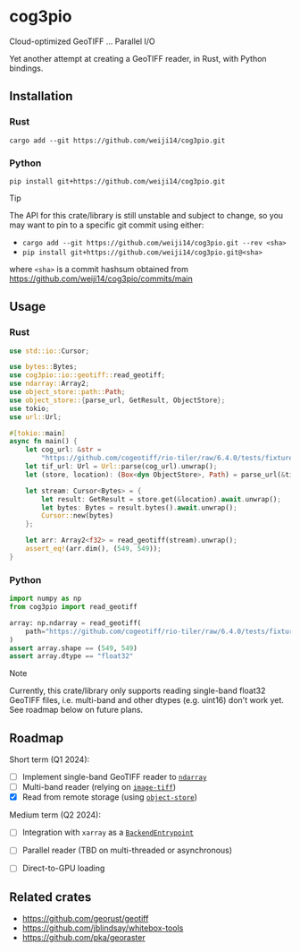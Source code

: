 # cog3pio

Cloud-optimized GeoTIFF ... Parallel I/O

Yet another attempt at creating a GeoTIFF reader, in Rust, with Python bindings.


## Installation

### Rust

    cargo add --git https://github.com/weiji14/cog3pio.git

### Python

    pip install git+https://github.com/weiji14/cog3pio.git

> [!TIP]
> The API for this crate/library is still unstable and subject to change, so you may
> want to pin to a specific git commit using either:
> - `cargo add --git https://github.com/weiji14/cog3pio.git --rev <sha>`
> - `pip install git+https://github.com/weiji14/cog3pio.git@<sha>`
>
> where `<sha>` is a commit hashsum obtained from
> https://github.com/weiji14/cog3pio/commits/main


## Usage

### Rust

```rust
use std::io::Cursor;

use bytes::Bytes;
use cog3pio::io::geotiff::read_geotiff;
use ndarray::Array2;
use object_store::path::Path;
use object_store::{parse_url, GetResult, ObjectStore};
use tokio;
use url::Url;

#[tokio::main]
async fn main() {
    let cog_url: &str =
        "https://github.com/cogeotiff/rio-tiler/raw/6.4.0/tests/fixtures/cog_nodata_nan.tif";
    let tif_url: Url = Url::parse(cog_url).unwrap();
    let (store, location): (Box<dyn ObjectStore>, Path) = parse_url(&tif_url).unwrap();

    let stream: Cursor<Bytes> = {
        let result: GetResult = store.get(&location).await.unwrap();
        let bytes: Bytes = result.bytes().await.unwrap();
        Cursor::new(bytes)
    };

    let arr: Array2<f32> = read_geotiff(stream).unwrap();
    assert_eq!(arr.dim(), (549, 549));
}
```

### Python

```python
import numpy as np
from cog3pio import read_geotiff

array: np.ndarray = read_geotiff(
    path="https://github.com/cogeotiff/rio-tiler/raw/6.4.0/tests/fixtures/cog_nodata_nan.tif"
)
assert array.shape == (549, 549)
assert array.dtype == "float32"
```

> [!NOTE]
> Currently, this crate/library only supports reading single-band float32 GeoTIFF files,
> i.e. multi-band and other dtypes (e.g. uint16) don't work yet. See roadmap below on
> future plans.


## Roadmap

Short term (Q1 2024):
- [ ] Implement single-band GeoTIFF reader to
      [`ndarray`](https://github.com/rust-ndarray/ndarray)
- [ ] Multi-band reader (relying on
      [`image-tiff`](https://github.com/image-rs/image-tiff))
- [x] Read from remote storage (using
      [`object-store`](https://github.com/apache/arrow-rs/tree/object_store_0.9.0/object_store))

Medium term (Q2 2024):
- [ ] Integration with `xarray` as a
      [`BackendEntrypoint`](https://docs.xarray.dev/en/v2024.02.0/internals/how-to-add-new-backend.html)
- [ ] Parallel reader (TBD on multi-threaded or asynchronous)
- [ ] Direct-to-GPU loading


## Related crates

- https://github.com/georust/geotiff
- https://github.com/jblindsay/whitebox-tools
- https://github.com/pka/georaster
